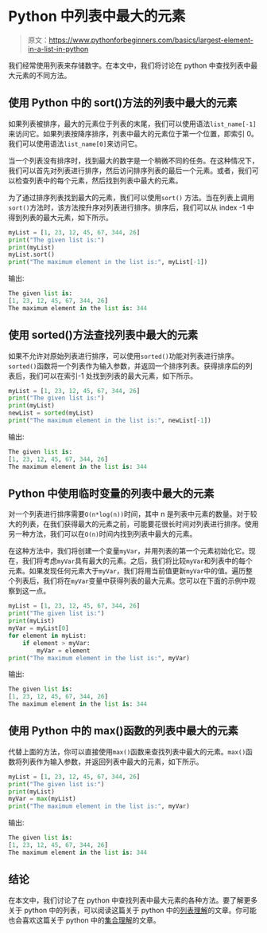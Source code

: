 # Python 中列表中最大的元素

> 原文：<https://www.pythonforbeginners.com/basics/largest-element-in-a-list-in-python>

我们经常使用列表来存储数字。在本文中，我们将讨论在 python 中查找列表中最大元素的不同方法。

## 使用 Python 中的 sort()方法的列表中最大的元素

如果列表被排序，最大的元素位于列表的末尾，我们可以使用语法`list_name[-1]`来访问它。如果列表按降序排序，列表中最大的元素位于第一个位置，即索引 0。我们可以使用语法`list_name[0]`来访问它。

当一个列表没有排序时，找到最大的数字是一个稍微不同的任务。在这种情况下，我们可以首先对列表进行排序，然后访问排序列表的最后一个元素。或者，我们可以检查列表中的每个元素，然后找到列表中最大的元素。

为了通过排序列表找到最大的元素，我们可以使用`sort()` 方法。当在列表上调用`sort()`方法时，该方法按升序对列表进行排序。排序后，我们可以从 index -1 中得到列表的最大元素，如下所示。

```py
myList = [1, 23, 12, 45, 67, 344, 26]
print("The given list is:")
print(myList)
myList.sort()
print("The maximum element in the list is:", myList[-1])
```

输出:

```py
The given list is:
[1, 23, 12, 45, 67, 344, 26]
The maximum element in the list is: 344
```

## 使用 sorted()方法查找列表中最大的元素

如果不允许对原始列表进行排序，可以使用`sorted()`功能对列表进行排序。`sorted()`函数将一个列表作为输入参数，并返回一个排序列表。获得排序后的列表后，我们可以在索引-1 处找到列表的最大元素，如下所示。

```py
myList = [1, 23, 12, 45, 67, 344, 26]
print("The given list is:")
print(myList)
newList = sorted(myList)
print("The maximum element in the list is:", newList[-1])
```

输出:

```py
The given list is:
[1, 23, 12, 45, 67, 344, 26]
The maximum element in the list is: 344
```

## Python 中使用临时变量的列表中最大的元素

对一个列表进行排序需要`O(n*log(n))`时间，其中 n 是列表中元素的数量。对于较大的列表，在我们获得最大的元素之前，可能要花很长时间对列表进行排序。使用另一种方法，我们可以在`O(n)`时间内找到列表中最大的元素。

在这种方法中，我们将创建一个变量`myVar`，并用列表的第一个元素初始化它。现在，我们将考虑`myVar`具有最大的元素。之后，我们将比较`myVar`和列表中的每个元素。如果发现任何元素大于`myVar`，我们将用当前值更新`myVar`中的值。遍历整个列表后，我们将在`myVar`变量中获得列表的最大元素。您可以在下面的示例中观察到这一点。

```py
myList = [1, 23, 12, 45, 67, 344, 26]
print("The given list is:")
print(myList)
myVar = myList[0]
for element in myList:
    if element > myVar:
        myVar = element
print("The maximum element in the list is:", myVar)
```

输出:

```py
The given list is:
[1, 23, 12, 45, 67, 344, 26]
The maximum element in the list is: 344
```

## 使用 Python 中的 max()函数的列表中最大的元素

代替上面的方法，你可以直接使用`max()`函数来查找列表中最大的元素。`max()`函数将列表作为输入参数，并返回列表中最大的元素，如下所示。

```py
myList = [1, 23, 12, 45, 67, 344, 26]
print("The given list is:")
print(myList)
myVar = max(myList)
print("The maximum element in the list is:", myVar)
```

输出:

```py
The given list is:
[1, 23, 12, 45, 67, 344, 26]
The maximum element in the list is: 344
```

## 结论

在本文中，我们讨论了在 python 中查找列表中最大元素的各种方法。要了解更多关于 python 中的列表，可以阅读这篇关于 python 中的[列表理解](https://www.pythonforbeginners.com/basics/list-comprehensions-in-python)的文章。你可能也会喜欢这篇关于 python 中的[集合理解](https://www.pythonforbeginners.com/basics/set-comprehension-in-python)的文章。